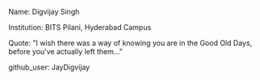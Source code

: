Name: Digvijay Singh

Institution: BITS Pilani, Hyderabad Campus

Quote: "I wish there was a way of knowing you are in the Good Old Days, before you've actually left them..."

github_user: JayDigvijay
